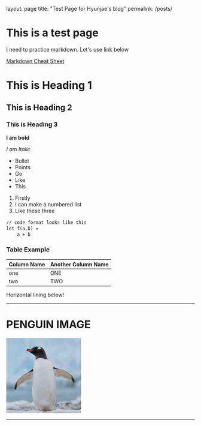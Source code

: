 layout: page
title: "Test Page for Hyunjae's blog"
permalink: /posts/


# This is a test page

I need to practice markdown. Let's use link below

[Markdown Cheat Sheet](https://www.markdownguide.org/cheat-sheet/)


# This is Heading 1
## This is Heading 2
### This is Heading 3

**I am bold**

*I am Italic*

- Bullet
- Points
- Go
- Like
- This

1. Firstly
2. I can make a numbered list
3. Like these three 


```
// code format looks like this
let f(a,b) = 
    a + b
```

### Table Example ###
| Column Name | Another Column Name |
| ----------- | ----------- |
| one | ONE |
| two | TWO |

Horizontal lining below! 

---
# PENGUIN IMAGE
![Text about a penguin](penguin.jpg)

---